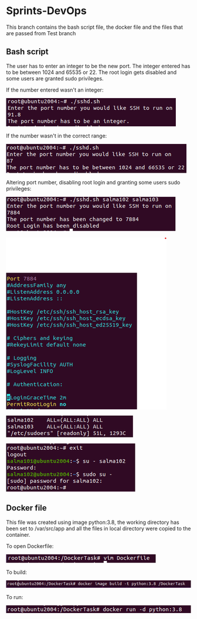 # Sprints-DevOps
This branch contains the bash script file, the docker file and the files that are passed from Test branch

## Bash script
The user has to enter an integer to be the new port. The integer entered has to be between 1024 and 65535 or 22. The root login gets disabled and some users are granted sudo privileges.

If the number entered wasn't an integer:


![Alt text](/Screenshots/NonIntegers.png)




If the number wasn't in the correct range:



![Alt text](/Screenshots/NotInRange.png)



Altering port number, disabling root login and granting some users sudo privileges:



![Alt text](/Screenshots/Results1.png)



![Alt text](/Screenshots/Results2.png)



![Alt text](/Screenshots/Results3.png)



![Alt text](/Screenshots/Results4.png)



## Docker file
This file was created using image python:3.8, the working directory has been set to /var/src/app and all the files in local directory were copied to the container.

To open Dockerfile:


![Alt text](/Screenshots/openDockerfile.png)


To build:


![Alt text](/Screenshots/buildDockerfile.png)


To run:


![Alt text](/Screenshots/runDockerfile.png)

